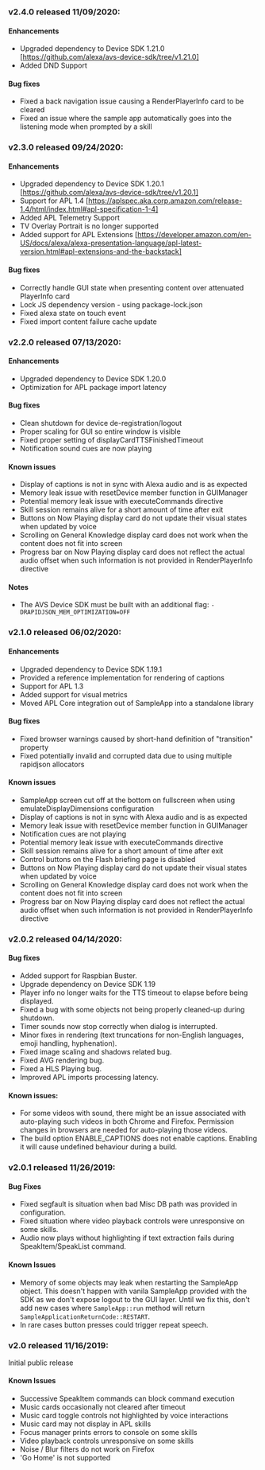 ### v2.4.0 released 11/09/2020:
 
#### Enhancements
* Upgraded dependency to Device SDK 1.21.0 [https://github.com/alexa/avs-device-sdk/tree/v1.21.0]
* Added DND Support
 
#### Bug fixes
* Fixed a back navigation issue causing a RenderPlayerInfo card to be cleared
* Fixed an issue where the sample app automatically goes into the listening mode when prompted by a skill

### v2.3.0 released 09/24/2020:
 
#### Enhancements
* Upgraded dependency to Device SDK 1.20.1 [https://github.com/alexa/avs-device-sdk/tree/v1.20.1]
* Support for APL 1.4 [https://aplspec.aka.corp.amazon.com/release-1.4/html/index.html#apl-specification-1-4]
* Added APL Telemetry Support
* TV Overlay Portrait is no longer supported
* Added support for APL Extensions [https://developer.amazon.com/en-US/docs/alexa/alexa-presentation-language/apl-latest-version.html#apl-extensions-and-the-backstack]
 
#### Bug fixes
* Correctly handle GUI state when presenting content over attenuated PlayerInfo card
* Lock JS dependency version - using package-lock.json
* Fixed alexa state on touch event
* Fixed import content failure cache update

### v2.2.0 released 07/13/2020:

#### Enhancements
* Upgraded dependency to Device SDK 1.20.0
* Optimization for APL package import latency

#### Bug fixes
* Clean shutdown for device de-registration/logout
* Proper scaling for GUI so entire window is visible
* Fixed proper setting of displayCardTTSFinishedTimeout
* Notification sound cues are now playing

#### Known issues
* Display of captions is not in sync with Alexa audio and is as expected
* Memory leak issue with resetDevice member function in GUIManager
* Potential memory leak issue with executeCommands directive
* Skill session remains alive for a short amount of time after exit
* Buttons on Now Playing display card do not update their visual states when updated by voice
* Scrolling on General Knowledge display card does not work when the content does not fit into screen
* Progress bar on Now Playing display card does not reflect the actual audio offset when such information is not provided in RenderPlayerInfo directive

#### Notes
* The AVS Device SDK must be built with an additional flag: `-DRAPIDJSON_MEM_OPTIMIZATION=OFF`

### v2.1.0 released 06/02/2020:

#### Enhancements
* Upgraded dependency to Device SDK 1.19.1
* Provided a reference implementation for rendering of captions
* Support for APL 1.3
* Added support for visual metrics
* Moved APL Core integration out of SampleApp into a standalone library

#### Bug fixes
* Fixed browser warnings caused by short-hand definition of "transition" property
* Fixed potentially invalid and corrupted data due to using multiple rapidjson allocators

#### Known issues
* SampleApp screen cut off at the bottom on fullscreen when using emulateDisplayDimensions configuration
* Display of captions is not in sync with Alexa audio and is as expected
* Memory leak issue with resetDevice member function in GUIManager
* Notification cues are not playing
* Potential memory leak issue with executeCommands directive
* Skill session remains alive for a short amount of time after exit
* Control buttons on the Flash briefing page is disabled
* Buttons on Now Playing display card do not update their visual states when updated by voice
* Scrolling on General Knowledge display card does not work when the content does not fit into screen
* Progress bar on Now Playing display card does not reflect the actual audio offset when such information is not provided in RenderPlayerInfo directive 

### v2.0.2 released 04/14/2020:

#### Bug fixes
* Added support for Raspbian Buster.
* Upgrade dependency on Device SDK 1.19
* Player info no longer waits for the TTS timeout to elapse before being displayed.
* Fixed a bug with some objects not being properly cleaned-up during shutdown.
* Timer sounds now stop correctly when dialog is interrupted.
* Minor fixes in rendering (text truncations for non-English languages, emoji handling, hyphenation).
* Fixed image scaling and shadows related bug. 
* Fixed AVG rendering bug.
* Fixed a HLS Playing bug.
* Improved APL imports processing latency.

#### Known issues:
* For some videos with sound, there might be an issue associated with auto-playing such videos in both Chrome and Firefox. Permission changes in browsers are needed for auto-playing those videos.  
* The build option ENABLE_CAPTIONS does not enable captions. Enabling it will cause undefined behaviour during a build.

### v2.0.1 released 11/26/2019:

#### Bug Fixes
* Fixed segfault is situation when bad Misc DB path was provided in configuration.
* Fixed situation where video playback controls were unresponsive on some skills.
* Audio now plays without highlighting if text extraction fails during SpeakItem/SpeakList command.

#### Known Issues
* Memory of some objects may leak when restarting the SampleApp object. This doesn't happen with vanila SampleApp provided with the SDK as we don't expose logout to the GUI layer. Until we fix this, don't add new cases where `SampleApp::run` method will return `SampleApplicationReturnCode::RESTART`.
* In rare cases button presses could trigger repeat speech.

### v2.0 released 11/16/2019:

Initial public release

#### Known Issues
* Successive SpeakItem commands can block command execution
* Music cards occasionally not cleared after timeout
* Music card toggle controls not highlighted by voice interactions
* Music card may not display in APL skills
* Focus manager prints errors to console on some skills
* Video playback controls unresponsive on some skills
* Noise / Blur filters do not work on Firefox
* 'Go Home' is not supported

